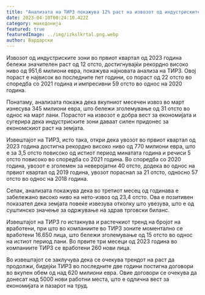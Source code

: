 ```yaml
---
title: "Анализата на ТИРЗ покажува 12% раст на извозот од индустриските зони "
date: 2023-04-10T00:24:10.422Z
category: македонија
featured: true
featuredImage: ../img/izkslkrtal.png.webp
author: Вардарски
---
```


Извозот од индустриските зони во првиот квартал од 2023 година бележи значителен раст од 12 отсто, достигнувајќи рекордно високо ниво од 951,6 милиони евра, покажува најновата анализа на ТИРЗ. Овој пораст е највисок во последните пет години, со пораст од 22 отсто во споредба со 2021 година и импресивни 59 отсто во однос на 2020 година.

Понатаму, анализата покажа дека вкупниот месечен извоз во март изнесува 345 милиони евра, што бележи зголемување од 31 отсто во однос на март лани. Порастот на извозот е добра вест за економијата и сугерира дека индустриските зони даваат силен придонес за економскиот раст на земјата.

Извештајот на ТИРЗ, исто така, откри дека увозот во првиот квартал од 2023 година достигна рекордно високо ниво од 770 милиони евра, што е за 3,5 отсто повисоко од истиот период минатата година и речиси 5 отсто повисоко во споредба со 2021 година. Во споредба со 2020 година, увозот е зголемен за неверојатни 40 отсто, додека во однос на првиот квартал од 2019 година, увозот пораснал за 21 отсто, односно 57 отсто во однос на 2018 година.

Сепак, анализата покажува дека во третиот месец од годинава е забележано високо ниво на нето-извоз од 23,4 отсто. Ова е позитивен показател дека земјата повеќе извезува отколку што увезува, што е од суштинско значење за одржување на здрав трговски биланс.

Извештајот на ТИРЗ го истакнува и растечкиот тренд на бројот на вработени, при што во компаниите во ТИРЗ зоните моментално се вработени 16.650 лица, што бележи зголемување од 15 отсто во однос на истиот период лани. Во првите три месеци од 2023 година во компаниите ТИРЗ се вработени 260 нови лица.

Во извештајот се заклучува дека се очекува трендот на раст да продолжи, бидејќи ТИРЗ во последните две години постигна договори во вкупен обем од над 620 милиони евра. Овие договори се очекува да донесат над 5000 нови работни места, што е одлична вест за економијата и пазарот на труд.
